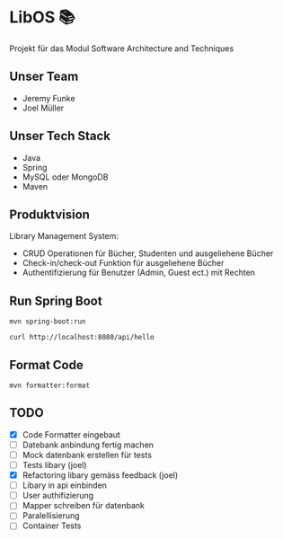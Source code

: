 # LibOS 📚
Projekt für das Modul Software Architecture and Techniques

## Unser Team
- Jeremy Funke
- Joel Müller

## Unser Tech Stack
- Java
- Spring
- MySQL oder MongoDB
- Maven

## Produktvision
Library Management System:
- CRUD Operationen für Bücher, Studenten und ausgeliehene Bücher
- Check-in/check-out Funktion für ausgeliehene Bücher
- Authentifizierung für Benutzer (Admin, Guest ect.) mit Rechten

## Run Spring Boot

```shell
mvn spring-boot:run
```

```shell
curl http://localhost:8080/api/hello
```

## Format Code

```shell
mvn formatter:format
```

## TODO

- [x] Code Formatter eingebaut
- [ ] Datebank anbindung fertig machen
- [ ] Mock datenbank erstellen für tests
- [ ] Tests libary (joel)
- [x] Refactoring libary gemäss feedback (joel)
- [ ] Libary in api einbinden
- [ ] User authifizierung
- [ ] Mapper schreiben für datenbank
- [ ] Paralellisierung
- [ ] Container Tests
